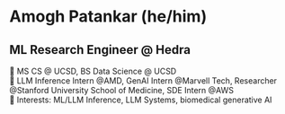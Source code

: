 # Amogh Patankar (he/him)
## ML Research Engineer @ Hedra
📓 MS CS @ UCSD, BS Data Science @ UCSD <br/>
🔧 LLM Inference Intern @AMD, GenAI Intern @Marvell Tech, Researcher @Stanford University School of Medicine, SDE Intern @AWS<br/>
🌱 Interests: ML/LLM Inference, LLM Systems, biomedical generative AI<br/>
